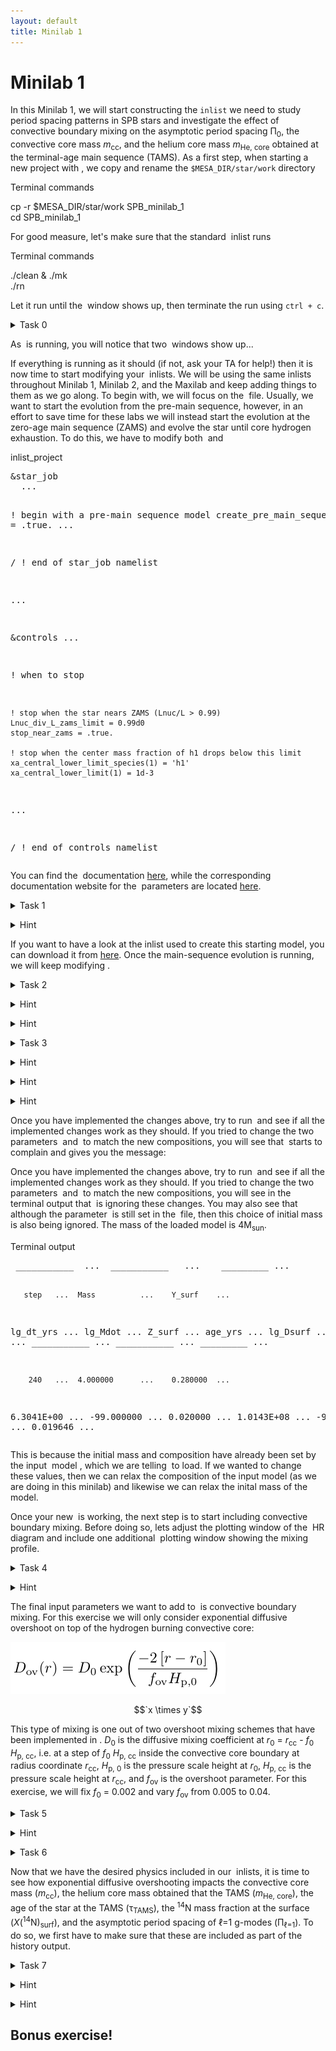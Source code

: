 ```yaml
---
layout: default
title: Minilab 1
---
```

# Minilab 1

In this Minilab 1, we will start constructing the `inlist` we need to study period spacing patterns in SPB stars and investigate the effect of convective boundary mixing on the asymptotic period spacing &Pi;<sub>0</sub>, the convective core mass <i>m</i><sub>cc</sub>, and the helium core mass <i>m</i><sub>He, core</sub> obtained at the terminal-age main sequence (TAMS). As a first step, when starting a new project with <math>MESA</math>, we copy and rename the `$MESA_DIR/star/work` directory

<div class="terminal-title"> Terminal commands </div> 
<div class="terminal">
  <p>cp -r $MESA_DIR/star/work SPB_minilab_1 <br>
  cd SPB_minilab_1</p>
</div>

For good measure, let's make sure that the standard <math>MESA</math> inlist runs
<div class="terminal-title"> Terminal commands </div> 
<div class="terminal">
  <p>./clean & ./mk <br>
  ./rn</p>
</div>


Let it run until the <math>pgstar</math> window shows up, then terminate the run using `ctrl + c`. 

<task><details>
<summary>Task 0</summary><p>
Copy and rename the <code>$MESA_DIR/star/work</code> directory as demonstrated above, then compile and run <math>MESA</math> to check that everything is running as it should.
</p></details></task>

As <math>MESA</math> is running, you will notice that two <math>pgstar</math> windows show up...

If everything is running as it should (if not, ask your TA for help!) then it is now time to start modifying your <math>MESA</math> inlists. We will be using the same inlists throughout Minilab 1, Minilab 2, and the Maxilab and keep adding things to them as we go along. To begin with, we will focus on the <math>inlist_project</math> file. Usually, we want to start the evolution from the pre-main sequence, however, in an effort to save time for these labs we will instead start the evolution at the zero-age main sequence (ZAMS) and evolve the star until core hydrogen exhaustion. To do this, we have to modify both <math>&star_job</math> and <math>&controls</math>

<div class="filetext-title"> inlist_project </div> 
<div class="filetext"><p><pre class="pre-filetext">
&star_job
  ...

  ! begin with a pre-main sequence model
    create_pre_main_sequence_model = .true.
  ...

/ ! end of star_job namelist

...

&controls
  ...

  ! when to stop

    ! stop when the star nears ZAMS (Lnuc/L > 0.99)
    Lnuc_div_L_zams_limit = 0.99d0
    stop_near_zams = .true.

    ! stop when the center mass fraction of h1 drops below this limit
    xa_central_lower_limit_species(1) = 'h1'
    xa_central_lower_limit(1) = 1d-3

  ...

/ ! end of controls namelist
</pre></p></div>

You can find the <math>&star_job</math> documentation [here](https://docs.mesastar.org/en/release-r23.05.1/reference/star_job.html), while the corresponding documentation website for the <math>&controls</math> parameters are located [here](https://docs.mesastar.org/en/release-r23.05.1/reference/controls.html).

<task><details>
<summary>Task 1</summary><p>
Modify the <math>&star_job</math> and <math>&controls</math> sections of <math>inlist_project</math> to start the evolution at the ZAMS by loading in the provided ZAMS model <a href="https://www.dropbox.com/s/o3djdn8d98rlln1/SPB_ZAMS_Y0.28_Z0.02.mod?dl=0">SPB_ZAMS_Y0.28_Z0.02.mod</a> for a 4M<sub>sun</sub> star and stop the evolution when the core <sup>1</sup>H mass fraction drops below 0.001. Also include an abundance window to the <math>pgstar</math> output, then try to evolve the star.
</p></details></task>

<hint><details>
<summary> Hint </summary><p>
The parameters that need to be changed are <code>create_pre_main_sequence_model</code> (<math>&star_job</math>) and <code>stop_near_zams</code>(<math>&controls</math>), while two additional parameters (<code>load_saved_model(</code> and <code>load_model_filename</code>) have to be included in <math>\&star_job</math> to load the <math>SPB_ZAMS_Y0.28_Z0.02.mod</math> file. To plot the abundance window, add <code>Abundance_win_flag = .true.</code> to <math>inlist_pgstar</math>.
</p></details></hint>

If you want to have a look at the inlist used to create this starting model, you can download it from [here](https://www.dropbox.com/s/elxoxppd67ojmtz/inlist_ZAMS_Y0.28_Z0.02?dl=0).
Once the main-sequence evolution is running, we will keep modifying <math>inlist_project</math>.

<task><details>
<summary>Task 2</summary><p>
What is the default nuclear network used by <math>MESA</math>? Change this in the <math>&star_job</math> section of <math>inlist_project</math> so <math>pp_cno_extras_o18_ne22.net</math> is used instead. Also include an abundance window to the <math>pgstar</math> output. What happens to the abundance <math>pgstar</math> window when you change the network?
</p></details></task>

<hint><details>
<summary> Hint </summary><p>
The parameters that need to be added in <math>inlist_project</math> are <code>change_net</code> and <code>new_net_name</code>.
</p></details></hint>

<hint><details>
<summary> Hint </summary><p>
Prior to changing the network, you can find out what the name of the default nuclear network is by running <math>MESA</math> and looking at the terminal output. Alternatively, you can look at the parameter <math>default_net_name</math> in the <a href="https://docs.mesastar.org/en/release-r23.05.1/reference/controls.html#nuclear-reaction-controls">nuclear networks controls</a> section of the <math>controls</math> documentation webpage.
</p></details></hint>


<task><details>
<summary>Task 3</summary><p>
Make the following additional changes to <math>inlist_project</math>. The text in the parenthesis indicate where in the <math>inlist_project</math> file the required changes have to be made.
</p>
<ul>
<li> Change the output LOGS directory to LOGS/4Msun_0fov (<math>&controls</math>). </li>
<li> Relax the composition to <i>X</i>=0.71, <i>Y</i>=0.276, and <i>Z</i>=0.014 (<math>&star_job</math>, <math>&kap</math>, and <math>&controls</math>). In <math>&controls</math> add the following two parameters: <code>relax_dY = 0.001</code> and <code>relax_dlnZ = 1d-2</code>. These latter two parameters determine how quickly the composition is relaxed to the new desired values of <i>Y</i> and <i>Z</i>. </li>
<li> Use the OP opacity tables for the <a href="https://ui.adsabs.harvard.edu/abs/2009ARA&A..47..481A">Asplund2009</a>  metal mixture (<math>&kap</math>) and make sure to also set the <code>Zbase</code> parameter (<math>&kap</math>) equal to 0.014 so the base metallicity of the opacity tables match the new value of <i>Z</i>. </li>
<li> Set <math>pgstar</math> to pause before terminating (<math>&star_job</math>). </li>
<li> Output history data at every time step instead of every fifth time step (<math>&controls</math>).</li>
</ul>
</details></task>

<hint><details>
<summary> Hint </summary><p>
The parameters that need to be added in <math>&star_job</math> are: <code>&relax_Y</code>, <code>&new_Y</code>, <code>&relax_Z</code>, <code>&new_Z</code>, <code>initial_zfracs</code>, and <code>pause_before_terminate</code>.
</p></details></hint>

<hint><details>
<summary> Hint </summary><p>
The parameters that need to be added in <math>&controls</math> are: <code>log_directory</code>, <code>&relax_dY = 0.001</code>, <code>&relax_dlnZ = 1d-2</code>, and <code>history_interval=1</code>.
</p></details></hint>

<hint><details>
<summary> Hint </summary><p>
Concerning figuring out how to set the <math>kap_file_prefix</math> parameter, you might notice if you look up this parameter on the <math>MESA</math> documentation website that the following options are listed: <math>gn93</math>, <math>gs98</math>, <math>a09</math>, <math>OP_gs98</math>, and <math>OP_a09_nans_removed_by_hand</math>. However, no explanation is given as to what these parameters actually stand for. From the naming of the parameters you might be able to guess which one you have to use, but if you want to be sure then one way to do this is to go to your <math>$MESA_DIR/data/kap_data/</math> directory and look at the files there. In the file names, everything before <math>_z#.#_x#.#.data</math> corresponds to the input options for the <math>kap_file_prefix</math> parameter. If you choose one of the files there and open it, then the first line of the file will give you the explanation and reference to the table.
</p></details></hint>

Once you have implemented the changes above, try to run <math>MESA</math> and see if all the implemented changes work as they should. If you tried to change the two parameters <math>initial_z</math> and <math>initial_y</math> to match the new compositions, you will see that <math>MESA</math> starts to complain and gives you the message:

Once you have implemented the changes above, try to run <math>MESA</math> and see if all the implemented changes work as they should. If you tried to change the two parameters <math>initial_z</math> and <math>initial_y</math> to match the new compositions, you will see in the terminal output that <math>MESA</math> is ignoring these changes. You may also see that although the parameter <math>initial_mass = 15</math> is still set in the <math>inlist_project</math> file, then this choice of initial mass is also being ignored. The mass of the loaded model is 4M<sub>sun</sub>.

<div class="terminal-title"> Terminal output </div> 
<div class="terminal"><pre class="pre-terminal">
 ___________  ...  ___________   ...	_________ ...

       step   ...  Mass          ...	Y_surf    ...
  lg_dt_yrs   ...  lg_Mdot       ...	Z_surf    ...
    age_yrs   ...  lg_Dsurf      ...	Z_cntr    ...
 ___________  ...  ___________   ...	_________ ...
 
        240   ...  4.000000      ...	0.280000  ...
 6.3041E+00   ...  -99.000000    ...	0.020000  ...
 1.0143E+08   ...  -9.311364     ...	0.019646  ...
</pre></div>


This is because the initial mass and composition have already been set by the input <math>MESA</math> model <math>SPB_ZAMS_Y0.28_Z0.02.mod</math>, which we are telling <math>MESA</math> to load. If we wanted to change these values, then we can relax the composition of the input model (as we are doing in this minilab) and likewise we can relax the inital mass of the model.

Once your new <math>inlist_project</math> is working, the next step is to start including convective boundary mixing. Before doing so, lets adjust the plotting window of the <math>pgstar</math> HR diagram and include one additional <math>pgstar</math> plotting window showing the mixing profile.


<task><details>
<summary>Task 4</summary><p>
Zoom in on the MS evolutionary track of the start in the <math>pgstar</math> HR window and include an additional <math>pgstar</math> window showing the mixing profile. 
</p></details></task>

<hint><details>
<summary> Hint </summary><p>
Modify the four input parameters <math>HR_logT_min</math>, <math>HR_logT_max</math>, <math>HR_logL_min</math>, and <math>HR_logL_max</math> in <math>inlist_pgstar</math>. You can do this on the fly while <math>MESA</math> is running. Look up "Mixing window" in the <math>MESA</math> <math>pgstar</math> documentation. The parameter you want to add to <math>inlist_pgstar</math> is <math>Mixing_win_flag</math>.
</p></details></hint>

The final input parameters we want to add to <math>inlist_project</math> is convective boundary mixing. For this exercise we will only consider exponential diffusive overshoot on top of the hydrogen burning convective core: 

<img src="./images/equation_overshoot.png" alt="Equation mixing" >

$$`x \times y`$$

This type of mixing is one out of two overshoot mixing schemes that have been implemented in <math>MESA</math>. <i>D</i><sub>0</sub> is the diffusive mixing coefficient at <i>r</i><sub>0</sub> = <i>r</i><sub>cc</sub> - <i>f</i><sub>0</sub> <i>H</i><sub>p, cc</sub>, i.e. at a step of <i>f</i><sub>0</sub> <i>H</i><sub>p, cc</sub> inside the convective core boundary at radius coordinate <i>r</i><sub>cc</sub>, <i>H</i><sub>p, 0</sub> is the pressure scale height at <i>r</i><sub>0</sub>, <i>H</i><sub>p, cc</sub> is the pressure scale height at <i>r</i><sub>cc</sub>, and <i>f</i><sub>ov</sub> is the overshoot parameter. For this exercise, we will fix <i>f</i><sub>0</sub> = 0.002 and vary <i>f</i><sub>ov</sub> from 0.005 to 0.04.


<task><details>
<summary>Task 5</summary><p>
Look up the parameters required to include convective boundary mixing (overshoot) in <math>MESA</math>. Include these parameters in <math>inlist_project</math> (<math>&controls</math>), replace the (:) with (1), set the overshoot scheme to exponential on top of the core during hydrogen burning, set <i>D</i><sub>0</sub> = 0.002, and choose a value for <i>f</i><sub>ov</sub> between 0.005 to 0.04. Run <math>MESA</math>. Change the name of your output LOGS directory <math>LOGS/4Msun_#fov</math> so that <math>#</math> corresponds to your choice of <i>f</i><sub>ov</sub>. What happens to the <math>pgstar</math> mixing and HR windows? Note that models with a higher <i>f</i><sub>ov</sub> parameter will take longer to run, so if your laptop is slow make sure to choose a low value and have someone else at your table choose a high value.
</p></details></task>

<hint><details>
<summary> Hint </summary><p>
The parameters to be added to <math>&controls</math> in <math>inlist_project</math> are: <math>overshoot_scheme(1)</math>, <math>overshoot_zone_type(1)</math>, <math>overshoot_zone_loc(1)</math>, <math>overshoot_bdy_loc(1)</math>, <math>overshoot_f(1)</math>, and <math>overshoot_f0(1) = 0.002</math>. <math>overshoot_f(1)</math> is the overshooting parameter that you will be varying.
</p></details></hint>

<task><details>
<summary>Task 6</summary><p>
Include <math>overshoot_D_min = 1d-2</math> in <math>inlist_project</math> (<math>&controls</math>). What happens to the mixing profile shown in your mixing window? What is the default value of <math>overshoot_D_min</math>?
</p></details></task>

Now that we have the desired physics included in our <math>MESA</math> inlists, it is time to see how exponential diffusive overshooting impacts the convective core mass (<i>m</i><sub>cc</sub>), the helium core mass obtained that the TAMS (<i>m</i><sub>He, core</sub>), the age of the star at the TAMS (&tau;<sub>TAMS</sub>), the <sup>14</sup>N mass fraction at the surface (<i>X</i>(<sup>14</sup>N)<sub>surf</sub>), and the asymptotic period spacing of &#8467;=1 g-modes (&Pi;<sub>&#8467;=1</sub>). To do so, we first have to make sure that these are included as part of the history output.

<task><details>
<summary>Task 7</summary><p>
Copy <math>history_columns.list</math> from <math>$MESA_DIR/star/defaults</math> to <math>SPB_minilab_1</math>. Make sure that the following parameters are included in <math>history_columns.list</math>: <math>mass_conv_core</math>, <math>he_core_mass</math>, <math>surface_n14</math>, <math>center_h1</math>,
and <math>delta_Pg</math>. Also add the parameter <code>delta_Pg_mode_freq = 20</code> to your <math>inlist_project</math> file under <math>\&controls</math>.
Run <math>MESA</math> and answer/do the following:
</p>
<ul>
<li> In the  <a href="https://docs.google.com/spreadsheets/d/1KrAoaLLOtSo-p8H_E2XO77FEUni6PugNR7jKK6_I71c/edit#gid=713862144">Google spreadsheet</a> note down your name and choice of <i>f</i><sub>ov</sub>, as well as <i>m</i><sub>He, core</sub>, &tau;<sub>TAMS</sub>, and <i>X</i>(<sup>14</sup>N)<sub>surf</sub> at TAMS. </li>
<li> Find the value of &Pi;<sub>&#8467;=1</sub> and <i>m</i><sub>cc</sub> at <math>center_h1 &sim; 0.35</math> (i.e. halfway through core hydrogen burning) and add these to the Google spreadsheet.</li>
<li> How do these values change for different values of <i>f</i><sub>ov</sub>?</li>
</ul>
</details></task>


<hint><details>
<summary> Hint </summary><p>
The convective core mass (<math>mass_conv_core</math>), helium core mass (<math>he_core_mass</math>), star age (<math>star_age</math>), and center <sup>1</sup>H mass fraction (<math>center_h1</math>) parameters are already included in the history output by default. The only additional ones you have to add are <math>surface_n14</math> and <math>delta_Pg</math>.
</p></details></hint>

<hint><details>
<summary> Hint </summary><p>
When finding the values at <math>center_h1 &sim; 0.35</math> just select the ones that are closest to this value.
</p></details></hint>

## Bonus exercise!
